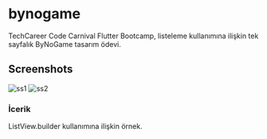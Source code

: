 # bynogame

TechCareer Code Carnival Flutter Bootcamp, listeleme kullanımına ilişkin tek sayfalık ByNoGame tasarım ödevi.

## Screenshots

![ss1](https://github.com/taylanozgurertas/byNoGame_listeleme/assets/92798120/707ba662-b12e-48e0-bf98-dc3f00b08ab9)
![ss2](https://github.com/taylanozgurertas/byNoGame_listeleme/assets/92798120/bf92afe2-431b-408b-9fcf-3c95cdb17720)


### İcerik

ListView.builder kullanımına ilişkin örnek. 

